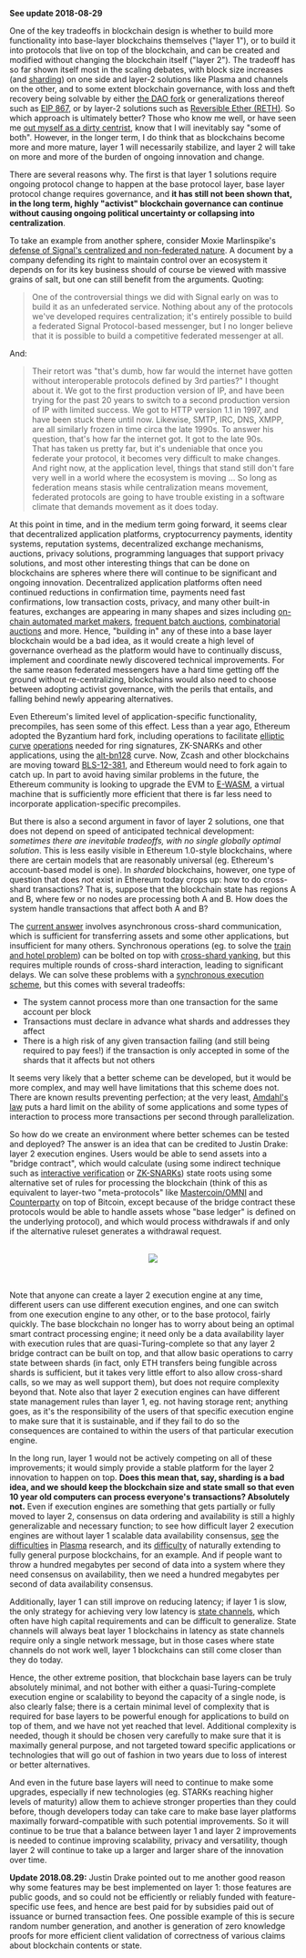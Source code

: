 [category]: <> (General,Blockchains)
[date]: <> (2018/08/26)
[title]: <> (Layer 1 Should Be Innovative in the Short Term but Less in the Long Term)
[pandoc]: <> ()


**See update 2018-08-29**

One of the key tradeoffs in blockchain design is whether to build more functionality into base-layer blockchains themselves ("layer 1"), or to build it into protocols that live on top of the blockchain, and can be created and modified without changing the blockchain itself ("layer 2"). The tradeoff has so far shown itself most in the scaling debates, with block size increases (and [sharding](https://github.com/ethereum/wiki/wiki/Sharding-FAQ)) on one side and layer-2 solutions like Plasma and channels on the other, and to some extent blockchain governance, with loss and theft recovery being solvable by either [the DAO fork](https://qz.com/730004/everything-you-need-to-know-about-the-ethereum-hard-fork/) or generalizations thereof such as [EIP 867](https://github.com/ethereum/EIPs/blob/master/EIPS/eip-867.md), or by layer-2 solutions such as [Reversible Ether (RETH)](https://www.reddit.com/r/MakerDAO/comments/8fmks1/introducing_reversible_eth_reth_never_send_ether/). So which approach is ultimately better? Those who know me well, or have seen me [out myself as a dirty centrist](https://twitter.com/VitalikButerin/status/1032589339367231488), know that I will inevitably say "some of both". However, in the longer term, I do think that as blockchains become more and more mature, layer 1 will necessarily stabilize, and layer 2 will take on more and more of the burden of ongoing innovation and change.

There are several reasons why. The first is that layer 1 solutions require ongoing protocol change to happen at the base protocol layer, base layer protocol change requires governance, and **it has still not been shown that, in the long term, highly "activist" blockchain governance can continue without causing ongoing political uncertainty or collapsing into centralization**.

To take an example from another sphere, consider Moxie Marlinspike's [defense of Signal's centralized and non-federated nature](https://signal.org/blog/the-ecosystem-is-moving/). A document by a company defending its right to maintain control over an ecosystem it depends on for its key business should of course be viewed with massive grains of salt, but one can still benefit from the arguments. Quoting:

> One of the controversial things we did with Signal early on was to build it as an unfederated service. Nothing about any of the protocols we've developed requires centralization; it's entirely possible to build a federated Signal Protocol-based messenger, but I no longer believe that it is possible to build a competitive federated messenger at all.

And:

> Their retort was "that's dumb, how far would the internet have gotten without interoperable protocols defined by 3rd parties?"
> I thought about it. We got to the first production version of IP, and have been trying for the past 20 years to switch to a second production version of IP with limited success. We got to HTTP version 1.1 in 1997, and have been stuck there until now. Likewise, SMTP, IRC, DNS, XMPP, are all similarly frozen in time circa the late 1990s. To answer his question, that's how far the internet got. It got to the late 90s.  
> That has taken us pretty far, but it's undeniable that once you federate your protocol, it becomes very difficult to make changes. And right now, at the application level, things that stand still don't fare very well in a world where the ecosystem is moving ...
> So long as federation means stasis while centralization means movement, federated protocols are going to have trouble existing in a software climate that demands movement as it does today.

At this point in time, and in the medium term going forward, it seems clear that decentralized application platforms, cryptocurrency payments, identity systems, reputation systems, decentralized exchange mechanisms, auctions, privacy solutions, programming languages that support privacy solutions, and most other interesting things that can be done on blockchains are spheres where there will continue to be significant and ongoing innovation. Decentralized application platforms often need continued reductions in confirmation time, payments need fast confirmations, low transaction costs, privacy, and many other built-in features, exchanges are appearing in many shapes and sizes including [on-chain automated market makers](https://uniswap.io/), [frequent batch auctions](https://www.cftc.gov/sites/default/files/idc/groups/public/@newsroom/documents/file/tac021014_budish.pdf), [combinatorial auctions](http://cramton.umd.edu/ca-book/cramton-shoham-steinberg-combinatorial-auctions.pdf) and more. Hence, "building in" any of these into a base layer blockchain would be a bad idea, as it would create a high level of governance overhead as the platform would have to continually discuss, implement and coordinate newly discovered technical improvements. For the same reason federated messengers have a hard time getting off the ground without re-centralizing, blockchains would also need to choose between adopting activist governance, with the perils that entails, and falling behind newly appearing alternatives.

Even Ethereum's limited level of application-specific functionality, precompiles, has seen some of this effect. Less than a year ago, Ethereum adopted the Byzantium hard fork, including operations to facilitate [elliptic curve](https://github.com/ethereum/EIPs/blob/master/EIPS/eip-196.md) [operations](https://github.com/ethereum/EIPs/blob/master/EIPS/eip-197.md) needed for ring signatures, ZK-SNARKs and other applications, using the [alt-bn128](https://github.com/topics/alt-bn128) curve. Now, Zcash and other blockchains are moving toward [BLS-12-381](https://blog.z.cash/new-snark-curve/), and Ethereum would need to fork again to catch up. In part to avoid having similar problems in the future, the Ethereum community is looking to upgrade the EVM to [E-WASM](https://github.com/ewasm/design), a virtual machine that is sufficiently more efficient that there is far less need to incorporate application-specific precompiles.

But there is also a second argument in favor of layer 2 solutions, one that does not depend on speed of anticipated technical development: _sometimes there are inevitable tradeoffs, with no single globally optimal solution_. This is less easily visible in Ethereum 1.0-style blockchains, where there are certain models that are reasonably universal (eg. Ethereum's account-based model is one). In _sharded_ blockchains, however, one type of question that does _not_ exist in Ethereum today crops up: how to do cross-shard transactions? That is, suppose that the blockchain state has regions A and B, where few or no nodes are processing both A and B. How does the system handle transactions that affect both A and B?

The [current answer](https://github.com/ethereum/wiki/wiki/Sharding-FAQs#how-can-we-facilitate-cross-shard-communication) involves asynchronous cross-shard communication, which is sufficient for transferring assets and some other applications, but insufficient for many others. Synchronous operations (eg. to solve the [train and hotel problem](https://github.com/ethereum/wiki/wiki/Sharding-FAQs#what-is-the-train-and-hotel-problem)) can be bolted on top with [cross-shard yanking](https://ethresear.ch/t/cross-shard-contract-yanking/1450), but this requires multiple rounds of cross-shard interaction, leading to significant delays. We can solve these problems with a [synchronous execution scheme](https://ethresear.ch/t/simple-synchronous-cross-shard-transaction-protocol/3097), but this comes with several tradeoffs:

* The system cannot process more than one transaction for the same account per block
* Transactions must declare in advance what shards and addresses they affect
* There is a high risk of any given transaction failing (and still being required to pay fees!) if the transaction is only accepted in some of the shards that it affects but not others

It seems very likely that a better scheme can be developed, but it would be more complex, and may well have limitations that this scheme does not. There are known results preventing perfection; at the very least, [Amdahl's law](https://en.wikipedia.org/wiki/Amdahl%27s_law) puts a hard limit on the ability of some applications and some types of interaction to process more transactions per second through parallelization.

So how do we create an environment where better schemes can be tested and deployed? The answer is an idea that can be credited to Justin Drake: layer 2 execution engines. Users would be able to send assets into a "bridge contract", which would calculate (using some indirect technique such as [interactive verification](https://truebit.io/) or [ZK-SNARKs](https://medium.com/@VitalikButerin/zk-snarks-under-the-hood-b33151a013f6)) state roots using some alternative set of rules for processing the blockchain (think of this as equivalent to layer-two "meta-protocols" like [Mastercoin/OMNI](https://blog.omni.foundation/2013/11/29/a-brief-history-of-mastercoin/) and [Counterparty](https://counterparty.io/) on top of Bitcoin, except because of the bridge contract these protocols would be able to handle assets whose "base ledger" is defined on the underlying protocol), and which would process withdrawals if and only if the alternative ruleset generates a withdrawal request.

<br>
<center>
<img src="../../../../images/layer-1-files/Layer2.png" />
</center><br><br>

Note that anyone can create a layer 2 execution engine at any time, different users can use different execution engines, and one can switch from one execution engine to any other, or to the base protocol, fairly quickly. The base blockchain no longer has to worry about being an optimal smart contract processing engine; it need only be a data availability layer with execution rules that are quasi-Turing-complete so that any layer 2 bridge contract can be built on top, and that allow basic operations to carry state between shards (in fact, only ETH transfers being fungible across shards is sufficient, but it takes very little effort to also allow cross-shard calls, so we may as well support them), but does not require complexity beyond that. Note also that layer 2 execution engines can have different state management rules than layer 1, eg. not having storage rent; anything goes, as it's the responsibility of the users of that specific execution engine to make sure that it is sustainable, and if they fail to do so the consequences are contained to within the users of that particular execution engine.

In the long run, layer 1 would not be actively competing on all of these improvements; it would simply provide a stable platform for the layer 2 innovation to happen on top. **Does this mean that, say, sharding is a bad idea, and we should keep the blockchain size and state small so that even 10 year old computers can process everyone's transactions? Absolutely not.** Even if execution engines are something that gets partially or fully moved to layer 2, consensus on data ordering and availability is still a highly generalizable and necessary function; to see how difficult layer 2 execution engines are without layer 1 scalable data availability consensus, [see](https://ethresear.ch/t/minimal-viable-plasma/426) the [difficulties](https://ethresear.ch/t/plasma-cash-plasma-with-much-less-per-user-data-checking/1298) in [Plasma](https://ethresear.ch/t/plasma-debit-arbitrary-denomination-payments-in-plasma-cash/2198) research, and its [difficulty](https://medium.com/@kelvinfichter/why-is-evm-on-plasma-hard-bf2d99c48df7) of naturally extending to fully general purpose blockchains, for an example. And if people want to throw a hundred megabytes per second of data into a system where they need consensus on availability, then we need a hundred megabytes per second of data availability consensus.

Additionally, layer 1 can still improve on reducing latency; if layer 1 is slow, the only strategy for achieving very low latency is [state channels](https://medium.com/statechannels/counterfactual-generalized-state-channels-on-ethereum-d38a36d25fc6), which often have high capital requirements and can be difficult to generalize. State channels will always beat layer 1 blockchains in latency as state channels require only a single network message, but in those cases where state channels do not work well, layer 1 blockchains can still come closer than they do today.

Hence, the other extreme position, that blockchain base layers can be truly absolutely minimal, and not bother with either a quasi-Turing-complete execution engine or scalability to beyond the capacity of a single node, is also clearly false; there is a certain minimal level of complexity that is required for base layers to be powerful enough for applications to build on top of them, and we have not yet reached that level. Additional complexity is needed, though it should be chosen very carefully to make sure that it is maximally general purpose, and not targeted toward specific applications or technologies that will go out of fashion in two years due to loss of interest or better alternatives.

And even in the future base layers will need to continue to make some upgrades, especially if new technologies (eg. STARKs reaching higher levels of maturity) allow them to achieve stronger properties than they could before, though developers today can take care to make base layer platforms maximally forward-compatible with such potential improvements. So it will continue to be true that a balance between layer 1 and layer 2 improvements is needed to continue improving scalability, privacy and versatility, though layer 2 will continue to take up a larger and larger share of the innovation over time.

**Update 2018.08.29:** Justin Drake pointed out to me another good reason why some features may be best implemented on layer 1: those features are public goods, and so could not be efficiently or reliably funded with feature-specific use fees, and hence are best paid for by subsidies paid out of issuance or burned transaction fees. One possible example of this is secure random number generation, and another is generation of zero knowledge proofs for more efficient client validation of correctness of various claims about blockchain contents or state.
